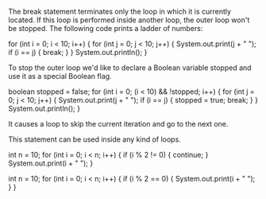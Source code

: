 The break statement terminates only the loop in which it is currently located. If this loop is performed inside another loop, the outer loop won't be stopped.
The following code prints a ladder of numbers:

for (int i = 0; i < 10; i++) {
    for (int j = 0; j < 10; j++) {
        System.out.print(j + " ");
        if (i == j) {
            break;
        }
    }
    System.out.println();
}


To stop the outer loop we'd like to declare a Boolean variable stopped and use it as a special Boolean flag.

boolean stopped = false;
for (int i = 0; (i < 10) && !stopped; i++) {
    for (int j = 0; j < 10; j++) {
        System.out.print(j + " ");
        if (i == j) {
            stopped = true;
            break;
        }
     }
    System.out.println();
}

It causes a loop to skip the current iteration and go to the next one.

This statement can be used inside any kind of loops.

int n = 10;
for (int i = 0; i < n; i++) {
    if (i % 2 != 0) {
        continue;
    }
    System.out.print(i + " ");
}

int n = 10;
for (int i = 0; i < n; i++) { 
    if (i % 2 == 0) {
        System.out.print(i + " ");
    } 
}
